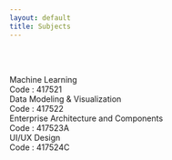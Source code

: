 ```yaml
---
layout: default
title: Subjects
---
```




<!-- ✅ Breadcrumb -->
<div id="breadcrumb-container">
  <nav id="breadcrumb"></nav>
</div>

<br><br>

<!-- ✅ Subject Cards -->
<div class="card-container">

  <a href="417521.html" style="text-decoration: none;">
    <div class="subject-card">
      <div class="subject-title">Machine Learning</div>
      <div class="subject-code">Code : 417521</div>
    </div>
  </a>

  <a href="417522.html" style="text-decoration: none;">
    <div class="subject-card">
      <div class="subject-title">Data Modeling & Visualization</div>
      <div class="subject-code">Code : 417522</div>
    </div>
  </a>

  <a href="417523c.html" style="text-decoration: none;">
    <div class="subject-card">
      <div class="subject-title">Enterprise Architecture and Components</div>
      <div class="subject-code">Code : 417523A</div>
    </div>
  </a>

  <a href="417524c.html" style="text-decoration: none;">
    <div class="subject-card">
      <div class="subject-title">UI/UX Design</div>
      <div class="subject-code">Code : 417524C</div>
    </div>
  </a>


  <!-- More cards as needed -->

</div>


